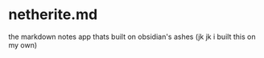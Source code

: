 # netherite.md

the markdown notes app thats built on obsidian's ashes (jk jk i built this on my own)

